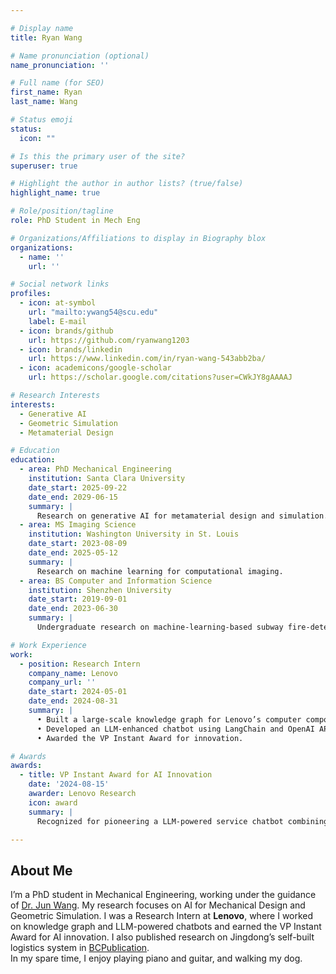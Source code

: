 ```yaml
---

# Display name
title: Ryan Wang

# Name pronunciation (optional)
name_pronunciation: ''

# Full name (for SEO)
first_name: Ryan
last_name: Wang

# Status emoji
status:
  icon: ""

# Is this the primary user of the site?
superuser: true

# Highlight the author in author lists? (true/false)
highlight_name: true

# Role/position/tagline
role: PhD Student in Mech Eng

# Organizations/Affiliations to display in Biography blox
organizations:
  - name: ''
    url: ''

# Social network links
profiles:
  - icon: at-symbol
    url: "mailto:ywang54@scu.edu"
    label: E‑mail
  - icon: brands/github
    url: https://github.com/ryanwang1203
  - icon: brands/linkedin
    url: https://www.linkedin.com/in/ryan-wang-543abb2ba/
  - icon: academicons/google-scholar
    url: https://scholar.google.com/citations?user=CWkJY8gAAAAJ

# Research Interests
interests:
  - Generative AI
  - Geometric Simulation
  - Metamaterial Design

# Education
education:
  - area: PhD Mechanical Engineering
    institution: Santa Clara University
    date_start: 2025-09-22
    date_end: 2029-06-15
    summary: |
      Research on generative AI for metamaterial design and simulation.
  - area: MS Imaging Science
    institution: Washington University in St. Louis
    date_start: 2023-08-09
    date_end: 2025-05-12
    summary: |
      Research on machine learning for computational imaging.
  - area: BS Computer and Information Science
    institution: Shenzhen University
    date_start: 2019-09-01
    date_end: 2023-06-30
    summary: |
      Undergraduate research on machine‑learning‑based subway fire‑detection systems.

# Work Experience
work:
  - position: Research Intern
    company_name: Lenovo
    company_url: ''
    date_start: 2024-05-01
    date_end: 2024-08-31
    summary: |
      • Built a large‑scale knowledge graph for Lenovo’s computer components.  
      • Developed an LLM‑enhanced chatbot using LangChain and OpenAI APIs.  
      • Awarded the VP Instant Award for innovation.

# Awards
awards:
  - title: VP Instant Award for AI Innovation
    date: '2024-08-15'
    awarder: Lenovo Research
    icon: award
    summary: |
      Recognized for pioneering a LLM‑powered service chatbot combining knowledge graphs that reduced issue‑resolution time by **35 %**.

---
```


## About Me

I’m a PhD student in Mechanical Engineering, working under the guidance of <a href="https://www.scu.edu/engineering/faculty/wang-jun/">Dr. Jun Wang</a>. My research focuses on AI for Mechanical Design and Geometric Simulation.
I was a Research Intern at <strong>Lenovo</strong>, where I worked on knowledge graph and LLM-powered chatbots and earned the VP Instant Award for AI innovation. I also published research on Jingdong’s self-built logistics system in <a href="https://bcpublication.org/index.php/BM/article/view/3751">BCPublication</a>.  
In my spare time, I enjoy playing piano and guitar, and walking my dog.
